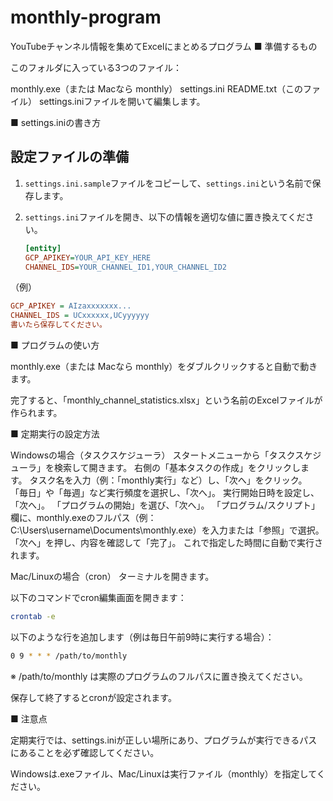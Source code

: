 # monthly-program
YouTubeチャンネル情報を集めてExcelにまとめるプログラム
■ 準備するもの

このフォルダに入っている3つのファイル：

monthly.exe（または Macなら monthly）
settings.ini
README.txt（このファイル）
settings.iniファイルを開いて編集します。

■ settings.iniの書き方

## 設定ファイルの準備

1. `settings.ini.sample`ファイルをコピーして、`settings.ini`という名前で保存します。
2. `settings.ini`ファイルを開き、以下の情報を適切な値に置き換えてください。

   ```ini
   [entity]
   GCP_APIKEY=YOUR_API_KEY_HERE
   CHANNEL_IDS=YOUR_CHANNEL_ID1,YOUR_CHANNEL_ID2

（例）
```ini
GCP_APIKEY = AIzaxxxxxxx...
CHANNEL_IDS = UCxxxxxx,UCyyyyyy
書いたら保存してください。
```

■ プログラムの使い方

monthly.exe（または Macなら monthly）をダブルクリックすると自動で動きます。

完了すると、「monthly_channel_statistics.xlsx」という名前のExcelファイルが作られます。

■ 定期実行の設定方法

Windowsの場合（タスクスケジューラ）
スタートメニューから「タスクスケジューラ」を検索して開きます。
右側の「基本タスクの作成」をクリックします。
タスク名を入力（例：「monthly実行」など）し、「次へ」をクリック。
「毎日」や「毎週」など実行頻度を選択し、「次へ」。
実行開始日時を設定し、「次へ」。
「プログラムの開始」を選び、「次へ」。
「プログラム/スクリプト」欄に、monthly.exeのフルパス（例：C:\Users\username\Documents\monthly.exe）を入力または「参照」で選択。
「次へ」を押し、内容を確認して「完了」。
これで指定した時間に自動で実行されます。

Mac/Linuxの場合（cron）
ターミナルを開きます。

以下のコマンドでcron編集画面を開きます：

```bash
crontab -e
```

以下のような行を追加します（例は毎日午前9時に実行する場合）：

```bash
0 9 * * * /path/to/monthly
```

※ /path/to/monthly は実際のプログラムのフルパスに置き換えてください。

保存して終了するとcronが設定されます。

■ 注意点

定期実行では、settings.iniが正しい場所にあり、プログラムが実行できるパスにあることを必ず確認してください。

Windowsは.exeファイル、Mac/Linuxは実行ファイル（monthly）を指定してください。
